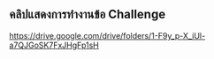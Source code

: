 ## คลิปแสดงการทำงานข้อ Challenge
https://drive.google.com/drive/folders/1-F9y_p-X_iUl-a7QJGoSK7FxJHgFp1sH
